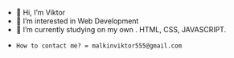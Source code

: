 - 👋 Hi, I’m Viktor
- 👀 I’m interested in Web Development
- 🌱 I’m currently studying on my own . HTML, CSS, JAVASCRIPT.
-     How to contact me? = malkinviktor555@gmail.com

<!---
Gecktor555/Gecktor555 is a ✨ special ✨ repository because its `README.md` (this file) appears on your GitHub profile.
You can click the Preview link to take a look at your changes.
--->

